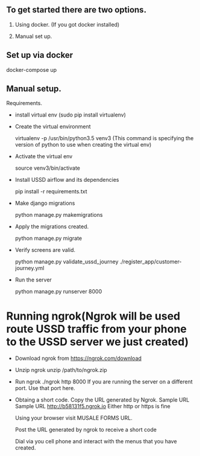 ## To get started there are two options.

1. Using docker. (If you got docker installed)

2. Manual set up. 


## Set up via docker

docker-compose up 


## Manual setup. 

Requirements. 

* install virtual env (sudo pip install virtualenv)

* Create the virtual environment 
  
  virtualenv -p /usr/bin/python3.5 venv3 (This command is specifying the version of python to use when creating the virtual env)
  
* Activate the virtual env 

  source venv3/bin/activate
  
* Install USSD airflow and its dependencies
  
  pip install -r requirements.txt
  
* Make django migrations
  
  python manage.py makemigrations
  
* Apply the migrations created. 
  
  python manage.py migrate
  
* Verify screens are valid. 

  python manage.py validate_ussd_journey ./register_app/customer-journey.yml
  
* Run the server 

  python manage.py runserver 8000
  
  

# Running ngrok(Ngrok will be used route USSD traffic from your phone to the USSD server we just created)

* Download ngrok from
  https://ngrok.com/download
  
* Unzip ngrok
  unzip /path/to/ngrok.zip

* Run ngrok
  ./ngrok  http  8000  If you are running the server on a different port. Use that port here. 
  
* Obtaing a short code. 
  Copy the URL generated by Ngrok. Sample URL Sample URL http://b58131f5.ngrok.io
  Either http or https is fine
  
  Using your browser visit MUSALE FORMS URL. 
  
  Post the URL generated by ngrok to receive a short code
  
  Dial via you cell phone and interact with the menus that you have created.